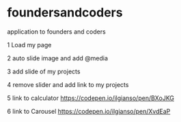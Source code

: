 # foundersandcoders
application to founders and coders

1 Load my page

2 auto slide image and add @media

3 add slide of my projects

4 remove slider and add link to my projects

5 link to calculator https://codepen.io/ilgianso/pen/BXoJKG

6 link to Carousel https://codepen.io/ilgianso/pen/XvdEaP
